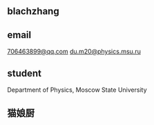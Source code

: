 ## blachzhang

## email 
  706463899@qq.com 
  du.m20@physics.msu.ru
  
## student
  Department of Physics, Moscow State University

## 猫娘厨
